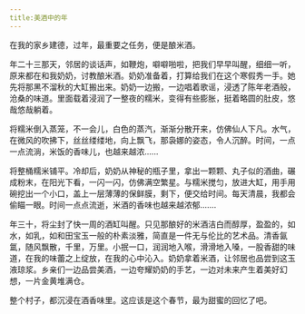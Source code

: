 ```yaml
---
title:美酒中的年
---
```

<!-- wp:paragraph -->
<p>在我的家乡建德，过年，最重要之任务，便是酿米酒。</p>
<!-- /wp:paragraph -->

<!-- wp:paragraph -->
<p>年二十三那天，邻居的谈话声，如鞭炮，噼噼啪啦，把我们早早叫醒，细细一听，原来都在和我奶奶，讨教酿米酒。奶奶准备着，打算给我们在这个寒假秀一手。她先将那黑不溜秋的大缸搬出来。奶奶一边搬，一边唱着歌谣，浸透了陈年老酒般，沧桑的味道。里面载着浸润了一整夜的糯米，变得有些膨胀，挺着略圆的肚皮，悠哉悠哉躺着。</p>
<!-- /wp:paragraph -->

<!-- wp:paragraph -->
<p>将糯米倒入蒸笼，不一会儿，白色的蒸汽，渐渐分散开来，仿佛仙人下凡。水气，在微风的吹拂下，丝丝缕缕地，向上飘飞，那袅娜的姿态，令人沉醉。时间，一点一点流淌，米饭的香味儿，也越来越浓......</p>
<!-- /wp:paragraph -->

<!-- wp:paragraph -->
<p>将整桶糯米铺平。冷却后，奶奶从神秘的瓶子里，拿出一颗颗、丸子似的酒曲，碾成粉末，在阳光下看，一闪一闪，仿佛满空繁星。与糯米搅匀，放进大缸，用手用碗挖出一个小口，盖上一层薄薄的保鲜膜，剩下，便交给时间。每天清晨，我都会偷瞄一眼。时间一点点流逝，米酒的香味也越来越浓郁.......</p>
<!-- /wp:paragraph -->

<!-- wp:paragraph -->
<p>年三十，将尘封了快一周的酒缸叫醒。只见那酿好的米酒洁白而醇厚，盈盈的，如水，如乳，如和田宝玉一般的朴素淡雅，简直是一件无与伦比的艺术品。清香氤氲，随风飘散，千里，万里。小抿一口，润润地入喉，滑滑地入嗓，一股香甜的味道，在我的味蕾之上绽放，在我的心中沁入。奶奶拿着米酒，让邻居也品尝到这玉液琼浆。乡亲们一边品尝美酒，一边夸耀奶奶的手艺，一边对未来产生着美好幻想，一片金黄堆满仓。</p>
<!-- /wp:paragraph -->

<!-- wp:paragraph -->
<p>整个村子，都沉浸在酒香味里。这应该是这个春节，最为甜蜜的回忆了吧。</p>
<!-- /wp:paragraph -->
